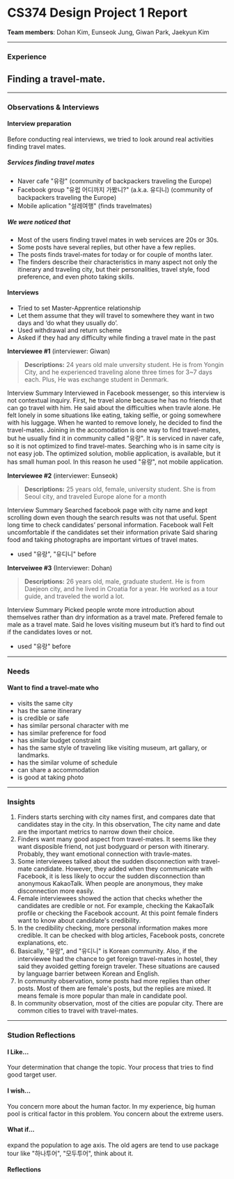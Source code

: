 # CS374 Design Project 1 Report

**Team members**: Dohan Kim, Eunseok Jung, Giwan Park,  Jaekyun Kim

----------
### Experience
## **Finding a travel-mate.**

----------
### Observations & Interviews
#### Interview preparation
Before conducting real interviews, we tried to look around real activities finding travel mates.

##### Services finding travel mates
 - Naver cafe "유랑" (community of backpackers traveling the Europe)
 - Facebook group "유럽 어디까지 가봤니?" (a.k.a. 유디니) (community of backpackers traveling the Europe)
 - Mobile aplication "설레여행" (finds travelmates)

##### We were noticed that
 - Most of the users finding travel mates in web services are 20s or 30s.
 - Some posts have several replies, but other have a few replies.
 - The posts finds travel-mates for today or for couple of months later.
 - The finders describe their characteristics in many aspect not only the itinerary and traveling city, but their personalities, travel style, food preference, and even photo taking skills.

#### Interviews
- Tried to set Master-Apprentice relationship
- Let them assume that they will travel to somewhere they want in two days and ‘do what they usually do’.
- Used withdrawal and return scheme
- Asked if they had any difficulty while finding a travel mate in the past

**Interviewee #1** (interviewer: Giwan)
>**Descriptions:** 24 years old male unversity student. He is from Yongin City, and he experienced traveling alone three times for 3~7 days each. Plus, He was exchange student in Denmark.

Interview Summary
Interviewed in Facebook messenger, so this interview is not contextual inquiry. First, he travel alone because he has no friends that can go travel with him. He said about the difficulties when travle alone. He felt lonely in some situations like eating, taking selfie, or going somewhere with his luggage. When he wanted to remove lonely, he decided to find the travel-mates. Joining in the accomodation is one way to find travel-mates, but he usually find it in community called "유랑". It is serviced in naver cafe, so it is not optimized to find travel-mates. Searching who is in same city is not easy job. The optimized solution, moblie application, is available, but it has small human pool. In this reason he used "유랑", not mobile application.

**Interviewee #2** (interviewer: Eunseok)
>**Descriptions:** 25 years old, female, university student. She is from Seoul city, and traveled Europe alone for a month

Interview Summary
Searched facebook page with city name and kept scrolling down even though the search results was not that useful.
Spent long time to check candidates’ personal information.
Facebook wall
Felt uncomfortable if the candidates set their information private
Said sharing food and taking photographs are important virtues of travel mates.
- used "유랑", "유디니" before

**Interveiwee #3** (Interviewer: Dohan)
>**Descriptions:** 26 years old, male, graduate student. He is from Daejeon city, and he lived in Croatia for a year. He worked as a tour guide, and traveled the world a lot.

Interview Summary
Picked people wrote more introduction about themselves rather than dry information as a travel mate.
Prefered female to male as a travel mate. 
Said he loves visiting museum but it’s hard to find out if the candidates loves or not.
- used "유랑" before

----------
### Needs
#### Want to find a travel-mate who
- visits the same city
- has the same itinerary
- is credible or safe
- has similar personal character with me
- has similar preference for food
- has similar budget constraint
- has the same style of traveling like visiting museum, art gallary, or landmarks.
- has the similar volume of schedule
- can share a accommodation
- is good at taking photo

----------
### Insights
1. Finders starts serching with city names first, and compares date that candidates stay in the city. In this observation, The city name and date are the important metrics to narrow down their choice.
1. Finders want many good aspect from travel-mates. It seems like they want disposible friend, not just bodyguard or person with itinerary. Probably, they want emotional connection with travle-mates.
1. Some interviewees talked about the sudden disconnection with travel-mate candidate. However, they added when they communicate with Facebook, it is less likely to occur the sudden disconnection than anonymous KakaoTalk. When people are anonymous, they make disconnection more easily.
1. Female interviewees showed the action that checks whether the candidates are credible or not. For example, checking the KakaoTalk profile or checking the Facebook account. At this point female finders want to know about candidate's credibility.
1. In the credibility checking, more personal information makes more credible. It can be checked with blog articles, Facebook posts, concrete explanations, etc.
1. Basically, "유랑", and "유디니" is Korean community. Also, if the interviewee had the chance to get foreign travel-mates in hostel, they said they avoided getting foreign traveler. These situations are caused by language barrier between Korean and English.
1. In community observation, some posts had more replies than other posts. Most of them are female's posts, but the replies are mixed. It means female is more popular than male in candidate pool.
1. In community observation, most of the cities are popular city. There are common cities to travel with travel-mates.

----------
### Studion Reflections
#### I Like...
Your determination that change the topic.
Your process that tries to find good target user.

#### I wish...
You concern more about the human factor. In my experience, big human pool is critical factor in this problem.
You concern about the extreme users.

#### What if...
expand the population to age axis.
The old agers are tend to use package tour like "하나투어", "모두투어", think about it.

#### Reflections
